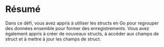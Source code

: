 # Résumé

Dans ce défi, vous avez appris à utiliser les structs en Go pour regrouper des données ensemble pour former des enregistrements. Vous avez également appris à créer de nouveaux structs, à accéder aux champs de struct et à mettre à jour les champs de struct.
